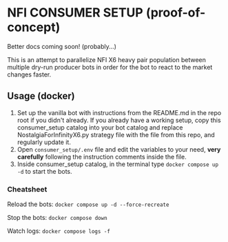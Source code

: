 # NFI CONSUMER SETUP (proof-of-concept)

Better docs coming soon! (probably...)

This is an attempt to parallelize NFI X6 heavy pair population between multiple dry-run producer bots in order for the bot to react to the market changes faster.

## Usage (docker)

1. Set up the vanilla bot with instructions from the README.md in the repo root if you didn't already. If you already have a working setup, copy this consumer_setup catalog into your bot catalog and replace NostalgiaForInfinityX6.py strategy file with the file from this repo, and regularly update it.
2. Open `consumer_setup/.env` file and edit the variables to your need, **very carefully** following the instruction comments inside the file.
3. Inside consumer_setup catalog, in the terminal type `docker compose up -d` to start the bots.

### Cheatsheet

Reload the bots: `docker compose up -d --force-recreate`

Stop the bots: `docker compose down`

Watch logs: `docker compose logs -f`
